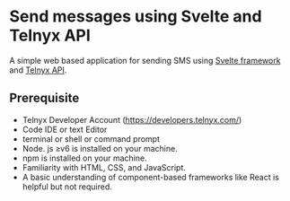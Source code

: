# Send messages using Svelte and Telnyx API
A simple web based application for sending SMS using [Svelte framework](https://svelte.dev/) and [Telnyx API](https://telnyx.com).

## Prerequisite
 
 * Telnyx Developer Account (https://developers.telnyx.com/)
 * Code IDE or text Editor
 * terminal or shell or command prompt
 * Node. js ≥v6 is installed on your machine.
 * npm is installed on your machine.
 * Familiarity with HTML, CSS, and JavaScript.
 * A basic understanding of component-based frameworks like React is helpful but not required.




